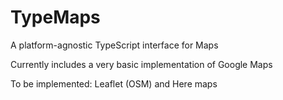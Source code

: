 # TypeMaps
A platform-agnostic TypeScript interface for Maps

Currently includes a very basic implementation of Google Maps

To be implemented: Leaflet (OSM) and Here maps
